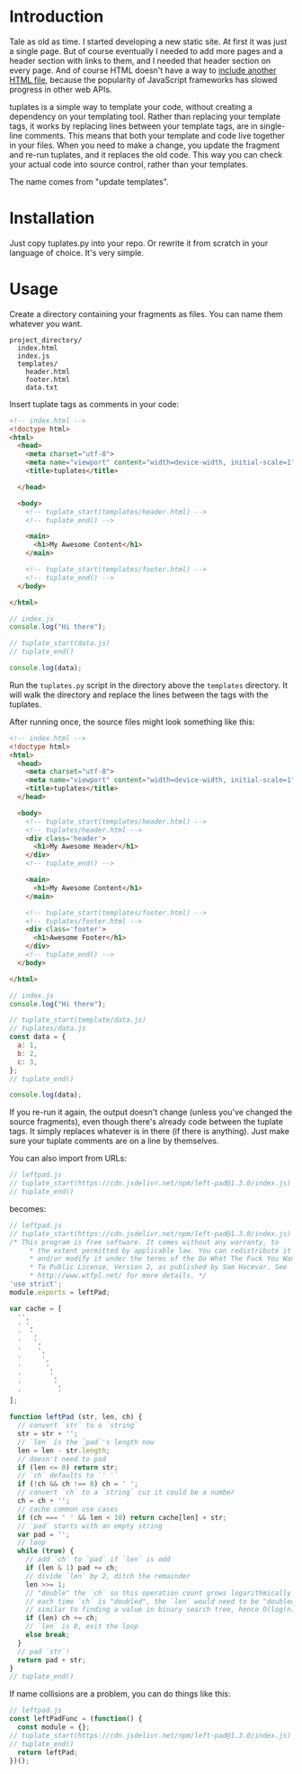 # Introduction

Tale as old as time. I started developing a new static site. At first it was
just a single page. But
of course eventually I needed to add more pages and a header section with links to
them, and I needed that header section on every page. And of course HTML doesn't
have a way to
[include another HTML file](https://css-tricks.com/the-simplest-ways-to-handle-html-includes/),
because the popularity of JavaScript frameworks has slowed progress in
other web APIs.

tuplates is a simple way to template your code, without creating a
dependency on your templating tool. Rather than replacing your template tags,
it works by replacing lines between your template tags, are in
single-line comments. This means that both
your template and code live together in your files. When you need to make a 
change, you update the fragment and re-run tuplates, and it replaces the old
code. This way you can check your actual code into source control, rather than
your templates.

The name comes from "update templates".


# Installation

Just copy tuplates.py into your repo. Or rewrite it from scratch in your
language of choice. It's very simple.

# Usage

Create a directory containing your fragments as files. You can
name them whatever you want.

```
project_directory/
  index.html
  index.js
  templates/
    header.html
    footer.html
    data.txt
```

Insert tuplate tags as comments in your code:

```html
<!-- index.html -->
<!doctype html>
<html>
  <head>
    <meta charset="utf-8">
    <meta name="viewport" content="width=device-width, initial-scale=1" />
    <title>tuplates</title>

  </head>

  <body>
    <!-- tuplate_start(templates/header.html) -->
    <!-- tuplate_end() -->

    <main>
      <h1>My Awesome Content</h1>
    </main>

    <!-- tuplate_start(templates/footer.html) -->
    <!-- tuplate_end() -->
  </body>

</html>
```

```javascript
// index.js
console.log("Hi there");

// tuplate_start(data.js)
// tuplate_end()

console.log(data);
```

Run the `tuplates.py` script in the directory above the `templates` directory.
It will walk the directory and replace the lines between the tags with the
tuplates.

After running once, the source files might look something like this:

```html
<!-- index.html -->
<!doctype html>
<html>
  <head>
    <meta charset="utf-8">
    <meta name="viewport" content="width=device-width, initial-scale=1" />
    <title>tuplates</title>
  </head>

  <body>
    <!-- tuplate_start(templates/header.html) -->
    <!-- tuplates/header.html -->
    <div class='header'>
      <h1>My Awesome Header</h1>
    </div>
    <!-- tuplate_end() -->

    <main>
      <h1>My Awesome Content</h1>
    </main>

    <!-- tuplate_start(templates/footer.html) -->
    <!-- tuplates/footer.html -->
    <div class='footer'>
      <h1>Awesome Footer</h1>
    </div>
    <!-- tuplate_end() -->
  </body>

</html>
```

```javascript
// index.js
console.log("Hi there");

// tuplate_start(template/data.js)
// tuplates/data.js
const data = {
  a: 1,
  b: 2,
  c: 3,
};
// tuplate_end()

console.log(data);
```

If you re-run it again, the output doesn't change (unless you've changed
the source fragments), even though there's already
code between the tuplate tags. It simply replaces whatever is in there (if
there is anything). Just make sure your tuplate comments are on a line by
themselves.

You can also import from URLs:

```javascript
// leftpad.js
// tuplate_start(https://cdn.jsdelivr.net/npm/left-pad@1.3.0/index.js)
// tuplate_end()
```

becomes:

```javascript
// leftpad.js
// tuplate_start(https://cdn.jsdelivr.net/npm/left-pad@1.3.0/index.js)
/* This program is free software. It comes without any warranty, to
     * the extent permitted by applicable law. You can redistribute it
     * and/or modify it under the terms of the Do What The Fuck You Want
     * To Public License, Version 2, as published by Sam Hocevar. See
     * http://www.wtfpl.net/ for more details. */
'use strict';
module.exports = leftPad;

var cache = [
  '',
  ' ',
  '  ',
  '   ',
  '    ',
  '     ',
  '      ',
  '       ',
  '        ',
  '         '
];

function leftPad (str, len, ch) {
  // convert `str` to a `string`
  str = str + '';
  // `len` is the `pad`'s length now
  len = len - str.length;
  // doesn't need to pad
  if (len <= 0) return str;
  // `ch` defaults to `' '`
  if (!ch && ch !== 0) ch = ' ';
  // convert `ch` to a `string` cuz it could be a number
  ch = ch + '';
  // cache common use cases
  if (ch === ' ' && len < 10) return cache[len] + str;
  // `pad` starts with an empty string
  var pad = '';
  // loop
  while (true) {
    // add `ch` to `pad` if `len` is odd
    if (len & 1) pad += ch;
    // divide `len` by 2, ditch the remainder
    len >>= 1;
    // "double" the `ch` so this operation count grows logarithmically on `len`
    // each time `ch` is "doubled", the `len` would need to be "doubled" too
    // similar to finding a value in binary search tree, hence O(log(n))
    if (len) ch += ch;
    // `len` is 0, exit the loop
    else break;
  }
  // pad `str`!
  return pad + str;
}
// tuplate_end()
```

If name collisions are a problem, you can do things like this:

```javascript
// leftpad.js
const leftPadFunc = (function() {
  const module = {};
// tuplate_start(https://cdn.jsdelivr.net/npm/left-pad@1.3.0/index.js)
// tuplate_end()
  return leftPad;
})();
```
